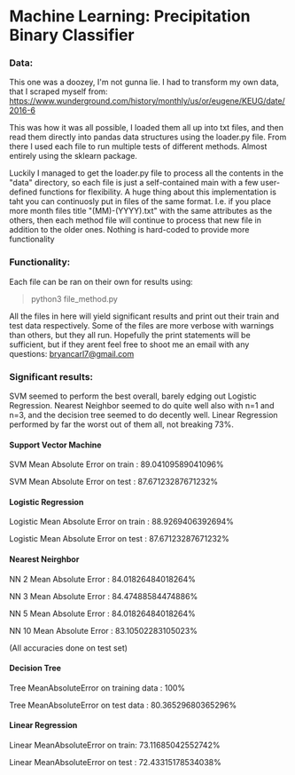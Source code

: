 # Machine Learning: Precipitation Binary Classifier #
### Data: ###
This one was a doozey, I'm not gunna lie. I had to transform my own data,
that I scraped myself from:
https://www.wunderground.com/history/monthly/us/or/eugene/KEUG/date/2016-6

This was how it was all possible, I loaded them all up into txt files,
and then read them directly into pandas data structures using the loader.py
file. From there I used each file to run multiple tests of different methods.
Almost entirely using the sklearn package. 

Luckily I managed to get the loader.py file to process all the contents in the "data" directory,
so each file is just a self-contained main with a few user-defined functions for flexibility.
A huge thing about this implementation is taht you can continuosly put in files of the same format.
I.e. if you place more month files title "(MM)-(YYYY).txt" with the same attributes
as the others, then each method file will continue to process that new file in addition to the older
ones. Nothing is hard-coded to provide more functionality


### Functionality: ### 

Each file can be ran on their own for results using:
>python3 file_method.py

All the files in here will yield significant results and print out their train and test data
respectively. Some of the files are more verbose with warnings than others, but they all run. Hopefully the print statements will be sufficient, but if they arent feel free to shoot me
an email with any questions: bryancarl7@gmail.com


### Significant results: ###

SVM seemed to perform the best overall, barely edging out Logistic Regression. Nearest Neighbor 
seemed to do quite well also with n=1 and n=3, and the decision tree seemed to do decently well.
Linear Regression performed by far the worst out of them all, not breaking 73%.

#### Support Vector Machine #####
SVM Mean Absolute Error on train   : 89.04109589041096%

SVM Mean Absolute Error on test    : 87.67123287671232%

#### Logistic Regression ####

Logistic Mean Absolute Error on train : 88.9269406392694%

Logistic Mean Absolute Error on test : 87.67123287671232%


#### Nearest Neirghbor #####
NN 2 Mean Absolute Error : 84.01826484018264%

NN 3 Mean Absolute Error : 84.47488584474886%

NN 5 Mean Absolute Error : 84.01826484018264%

NN 10 Mean Absolute Error : 83.10502283105023%

(All accuracies done on test set)

#### Decision Tree ####
Tree MeanAbsoluteError on training data  : 100%

Tree MeanAbsoluteError on test data      : 80.36529680365296%

#### Linear Regression ####
Linear MeanAbsoluteError on train: 73.11685042552742%

Linear MeanAbsoluteError on test : 72.43315178534038%